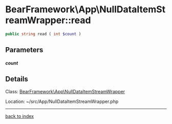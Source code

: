# BearFramework\App\NullDataItemStreamWrapper::read

```php
public string read ( int $count )
```

## Parameters

##### count

## Details

Class: [BearFramework\App\NullDataItemStreamWrapper](bearframework.app.nulldataitemstreamwrapper.class.md)

Location: ~/src/App/NullDataItemStreamWrapper.php

---

[back to index](index.md)

